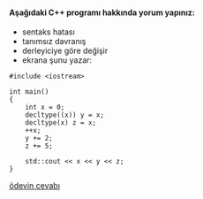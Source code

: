 #### Aşağıdaki C++ programı hakkında yorum yapınız:

+ sentaks hatası
+ tanımsız davranış
+ derleyiciye göre değişir
+ ekrana şunu yazar: 

```
#include <iostream>

int main() 
{
	int x = 0;
	decltype((x)) y = x;
	decltype(x) z = x;
	++x;
	y += 2;
	z += 5;

	std::cout << x << y << z;
}
```

[ödevin cevabı](https://youtu.be/jWztamUwSp0)
